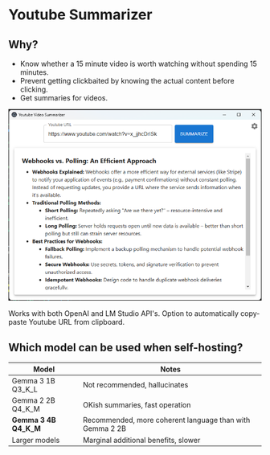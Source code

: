 # Youtube Summarizer

## Why?

- Know whether a 15 minute video is worth watching without spending 15 minutes.
- Prevent getting clickbaited by knowing the actual content before clicking.
- Get summaries for videos.

![](./Screenshot.png)

Works with both OpenAI and LM Studio API's. Option to automatically copy-paste Youtube URL from clipboard.

## Which model can be used when self-hosting?

| Model                         | Notes                                                         |
| ----------------------------- | ------------------------------------------------------------- |
| Gemma 3 1B Q3_K_L             | Not recommended, hallucinates                                 |
| Gemma 2 2B Q4_K_M             | OKish summaries, fast operation                               |
| **Gemma 3 4B Q4_K_M**         | Recommended, more coherent language than with Gemma 2 2B      |
| Larger models                 | Marginal additional benefits, slower                          |

